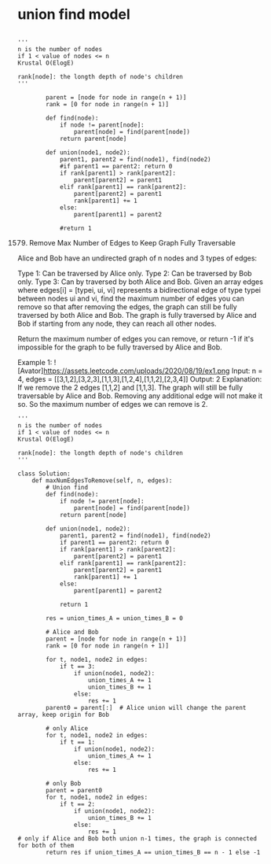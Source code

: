union find model
====

```python3

'''
n is the number of nodes
if 1 < value of nodes <= n
Krustal O(ElogE)

rank[node]: the longth depth of node's children
'''

        parent = [node for node in range(n + 1)]
        rank = [0 for node in range(n + 1)]
        
        def find(node):
            if node != parent[node]:
                parent[node] = find(parent[node])
            return parent[node]

        def union(node1, node2):
            parent1, parent2 = find(node1), find(node2)
            #if parent1 == parent2: return 0
            if rank[parent1] > rank[parent2]:
                parent[parent2] = parent1
            elif rank[parent1] == rank[parent2]:
                parent[parent2] = parent1
                rank[parent1] += 1
            else:
                parent[parent1] = parent2 
            
            #return 1
```

1579. Remove Max Number of Edges to Keep Graph Fully Traversable

Alice and Bob have an undirected graph of n nodes and 3 types of edges:

Type 1: Can be traversed by Alice only.
Type 2: Can be traversed by Bob only.
Type 3: Can by traversed by both Alice and Bob.
Given an array edges where edges[i] = [typei, ui, vi] represents a bidirectional edge of type typei between nodes ui and vi, find the maximum number of edges you can remove so that after removing the edges, the graph can still be fully traversed by both Alice and Bob. The graph is fully traversed by Alice and Bob if starting from any node, they can reach all other nodes.

Return the maximum number of edges you can remove, or return -1 if it's impossible for the graph to be fully traversed by Alice and Bob.

Example 1:
![Avator]https://assets.leetcode.com/uploads/2020/08/19/ex1.png
Input: n = 4, edges = [[3,1,2],[3,2,3],[1,1,3],[1,2,4],[1,1,2],[2,3,4]]
Output: 2
Explanation: If we remove the 2 edges [1,1,2] and [1,1,3]. The graph will still be fully traversable by Alice and Bob. Removing any additional edge will not make it so. So the maximum number of edges we can remove is 2.

```python3
'''
n is the number of nodes
if 1 < value of nodes <= n
Krustal O(ElogE)

rank[node]: the longth depth of node's children
'''

class Solution:
    def maxNumEdgesToRemove(self, n, edges):
        # Union find
        def find(node):
            if node != parent[node]:
                parent[node] = find(parent[node])
            return parent[node]

        def union(node1, node2):
            parent1, parent2 = find(node1), find(node2)
            if parent1 == parent2: return 0
            if rank[parent1] > rank[parent2]:
                parent[parent2] = parent1
            elif rank[parent1] == rank[parent2]:
                parent[parent2] = parent1
                rank[parent1] += 1
            else:
                parent[parent1] = parent2 
            
            return 1

        res = union_times_A = union_times_B = 0

        # Alice and Bob
        parent = [node for node in range(n + 1)]
        rank = [0 for node in range(n + 1)]
        
        for t, node1, node2 in edges:
            if t == 3:
                if union(node1, node2):
                    union_times_A += 1
                    union_times_B += 1
                else:
                    res += 1
        parent0 = parent[:]  # Alice union will change the parent array, keep origin for Bob

        # only Alice
        for t, node1, node2 in edges:
            if t == 1:
                if union(node1, node2):
                    union_times_A += 1
                else:
                    res += 1

        # only Bob
        parent = parent0
        for t, node1, node2 in edges:
            if t == 2:
                if union(node1, node2):
                    union_times_B += 1
                else:
                    res += 1
# only if Alice and Bob both union n-1 times, the graph is connected for both of them
        return res if union_times_A == union_times_B == n - 1 else -1
```
